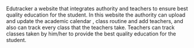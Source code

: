 Edutracker a website that integrates authority and teachers to ensure best quality
education for the student. In this website the authority can upload and update the
academic calendar , class routine and add teachers, and also can track every class that the
teachers take.
Teachers can track classes taken by him/her to provide the best quality education for the
student.

